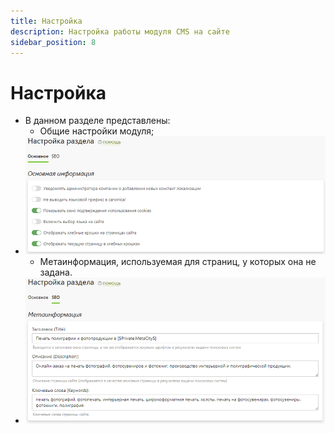 ```yaml
---
title: Настройка
description: Настройка работы модуля CMS на сайте
sidebar_position: 8
---
```



# Настройка
* В данном разделе представлены:
    + Общие настройки модуля;
* ![](../_media/cms/settings01.png)
    + Метаинформация, используемая для страниц, у которых она не задана.
* ![](../_media/cms/settings02.png)